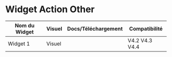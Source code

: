 # Widget Action Other

| Nom du Widget  | Visuel         | Docs/Téléchargement     | Compatibilité     |
|----------------|----------------|-------------------------|-------------------|
| Widget 1 | Visuel | <i class="fas fa-file-download "></i> | V4.2 V4.3 V4.4 |


